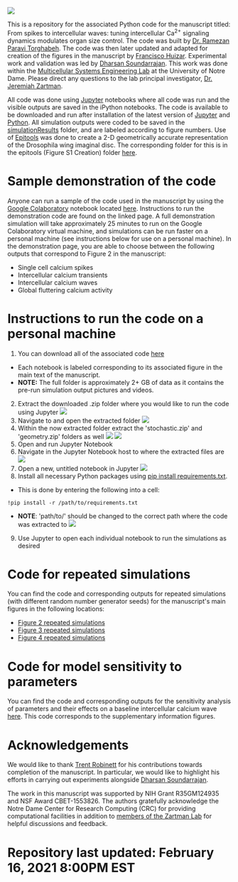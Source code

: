 ![](simulation_Demo_Output.gif)

This is a repository for the associated Python code for the manuscript titled: From spikes to intercellular waves: tuning intercellular Ca<sup>2+</sup> signaling dynamics modulates organ size control. The code was built by [Dr. Ramezan Paravi Torghabeh](https://www.linkedin.com/in/ramezan-paravi-torghabeh-phd-b432baa0/). The code was then later updated and adapted for creation of the figures in the manuscript by [Francisco Huizar](https://www.linkedin.com/in/francisco-huizar-82bb1a127/). Experimental work and validation was led by [Dharsan Soundarrajan](https://scholar.google.com/citations?user=AWv4OiIAAAAJ&hl=en). This work was done within the [Multicellular Systems Engineering Lab](http://sites.nd.edu/zartmanlab/) at the University of Notre Dame. Please direct any questions to the lab principal investigator, [Dr. Jeremiah Zartman](http://sites.nd.edu/zartmanlab/contacts/).

All code was done using [Jupyter](https://jupyter.org/) notebooks where all code was run and the visible outputs are saved in the iPython notebooks. The code is available to be downloaded and run after installation of the latest version of [Jupyter](https://jupyter.org/) and [Python](https://www.python.org/). All simulation outputs were coded to be saved in the [simulationResults](https://github.com/fjhuizar/MSELab_Calcium_Cartography_2021/tree/master/simulationResults) folder, and are labeled according to figure numbers. Use of [Epitools](https://epitools.ausvet.com.au/) was done to create a 2-D geometrically accurate representation of the Drosophila wing imaginal disc. The corresponding folder for this is in the epitools (Figure S1 Creation) folder [here](https://github.com/fjhuizar/MSELab_Calcium_Cartography_2021/tree/master/epitools%20(Figure%20S1%20Creation)).

# Sample demonstration of the code
Anyone can run a sample of the code used in the manuscript by using the [Google Colaboratory](https://research.google.com/colaboratory/) notebook located [here](https://colab.research.google.com/drive/1Md-OkLtQ3TdeEt3aBj__tua_hnYCPsdj?usp=sharing). Instructions to run the demonstration code are found on the linked page. A full demonstration simulation will take approximately 25 minutes to run on the Google Colaboratory virtual machine, and simulations can be run faster on a personal machine (see instructions below for use on a personal machine). In the demonstration page, you are able to choose between the following outputs that correspond to Figure 2 in the manuscript:
- Single cell calcium spikes
- Intercellular calcium transients
- Intercellular calcium waves
- Global fluttering calcium activity

# Instructions to run the code on a personal machine
1. You can download all of the associated code [here](https://github.com/fjhuizar/MSELab_Calcium_Cartography_2021/archive/master.zip)
  - Each notebook is labeled corresponding to its associated figure in the main text of the manuscript.
  - **NOTE:** The full folder is approximately 2+ GB of data as it contains the pre-run simulation output pictures and videos.
2. Extract the downloaded .zip folder where you would like to run the code using Jupyter
![](/Installation_Instructions/Step_Two.png)
3. Navigate to and open the extracted folder
![](/Installation_Instructions/Step_Three.png)
4. Within the now extracted folder extract the 'stochastic.zip' and 'geometry.zip' folders as well
![](/Installation_Instructions/Step_Four.1.png)
![](/Installation_Instructions/Step_Four.2.png)
5. Open and run Jupyter Notebook
6. Navigate in the Jupyter Notebook host to where the extracted files are
![](/Installation_Instructions/Step_Six.png)
7. Open a new, untitled notebook in Jupyter
![](/Installation_Instructions/Step_Seven.png)
8. Install all necessary Python packages using [pip install requirements.txt](https://pip.pypa.io/en/stable/cli/pip_install/).
  - This is done by entering the following into a cell:
  ```
  !pip install -r /path/to/requirements.txt
  ```
  - **NOTE**: 'path/to/' should be changed to the correct path where the code was extracted to
![](/Installation_Instructions/Step_Eight.png)
9. Use Jupyter to open each individual notebook to run the simulations as desired

# Code for repeated simulations
You can find the code and corresponding outputs for repeated simulations (with different random number generator seeds) for the manuscript's main figures in the following locations:
- [Figure 2 repeated simulations](https://github.com/fjhuizar/MSELab_Calcium_Cartography_2021/tree/master/simulationResults/Figure_2_Repeated_Simulations)
- [Figure 3 repeated simulations](https://github.com/fjhuizar/MSELab_Calcium_Cartography_2021/tree/master/simulationResults/Figure_3_Repeated_Simulations)
- [Figure 4 repeated simulations](https://github.com/fjhuizar/MSELab_Calcium_Cartography_2021/tree/master/simulationResults/Figure_4_Repeated_Simulations)

# Code for model sensitivity to parameters
You can find the code and corresponding outputs for the sensitivity analysis of parameters and their effects on a baseline intercellular calcium wave [here](https://github.com/fjhuizar/MSELab_Calcium_Cartography_2021/tree/master/simulationResults/Sensitivity_Analysis_Simulations). This code corresponds to the supplementary information figures.

# Acknowledgements
We would like to thank [Trent Robinett](https://www.linkedin.com/in/trent-robinett-5a8979161/) for his contributions towards completion of the manuscript. In particular, we would like to highlight his efforts in carrying out experiments alongside [Dharsan Soundarrajan](https://scholar.google.com/citations?user=AWv4OiIAAAAJ&hl=en).

The work in this manuscript was supported by NIH Grant R35GM124935 and NSF Award CBET-1553826. The authors gratefully acknowledge the Notre Dame Center for Research Computing (CRC) for providing computational facilities in addition to [members of the Zartman Lab](http://sites.nd.edu/zartmanlab/members/) for helpful discussions and feedback.

# Repository last updated: February 16, 2021 8:00PM EST
